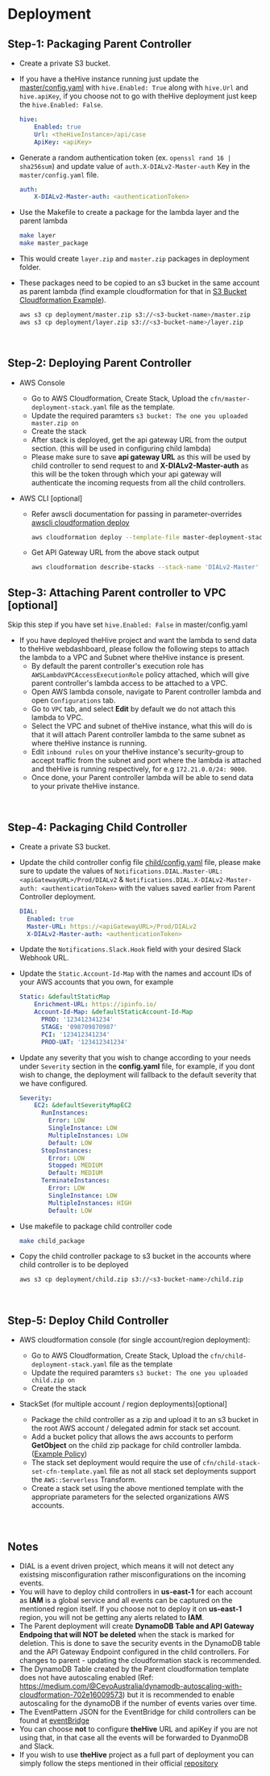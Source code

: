 
# Deployment



## Step-1: Packaging Parent Controller
- Create a private S3 bucket.
- If you have a theHive instance running just update the [master/config.yaml](../master/config.yaml) with `hive.Enabled: True` along with `hive.Url` and `hive.apiKey`, if you choose not to go with theHive deployment just keep the `hive.Enabled: False`.
	```yaml
	hive:
  		Enabled: true
  		Url: <theHiveInstance>/api/case
  		ApiKey: <apiKey>
	```
	
- Generate a random authentication token (ex. `openssl rand 16 | sha256sum`) and update value of `auth.X-DIALv2-Master-auth` Key in the `master/config.yaml` file.
	```yaml
	auth:
  		X-DIALv2-Master-auth: <authenticationToken> 
	```
	
- Use the Makefile to create a package for the lambda layer and the parent lambda


	```bash
	make layer
	make master_package
	```


- This would create `layer.zip` and `master.zip` packages in deployment folder. 
- These packages need to be copied to an s3 bucket in the same account as parent lambda (find example cloudformation for that in [S3 Bucket Cloudformation Example](s3-buckets.yaml)).

	```bash
	aws s3 cp deployment/master.zip s3://<s3-bucket-name>/master.zip
	aws s3 cp deployment/layer.zip s3://<s3-bucket-name>/layer.zip
	```
<br>

## Step-2: Deploying Parent Controller 

- AWS Console
	- Go to AWS Cloudformation, Create Stack, Upload the `cfn/master-deployment-stack.yaml` file as the template.
	- Update the required paramters `s3 bucket: The one you uploaded master.zip on`
	- Create the stack
	- After stack is deployed, get the api gateway URL from the output section. (this will be used in configuring child lambda)
	- Please make sure to save **api gateway URL** as this will be used by child controller to send request to and **X-DIALv2-Master-auth** as this will be the token through which your api gateway will authenticate the incoming requests from all the child controllers.  

- AWS CLI [optional]
	- Refer awscli documentation for passing in parameter-overrides [awscli cloudformation deploy](https://docs.aws.amazon.com/cli/latest/reference/cloudformation/deploy/)
	
		```bash
		aws cloudformation deploy --template-file master-deployment-stack.yaml --stack-name 'DIALv2-Master' --capabilities 'CAPABILITY_NAMED_IAM' 
		```
	
	- Get API Gateway URL from the above stack output
	
		```bash
		aws cloudformation describe-stacks --stack-name 'DIALv2-Master' --query "Stacks[0].Outputs[?OutputKey=='DIALv2MasterApiGatewayURL'].OutputValue" --output text
		```

## Step-3: Attaching Parent controller to VPC [optional]

Skip this step if you have set `hive.Enabled: False` in master/config.yaml

- If you have deployed theHive project and want the lambda to send data to theHive webdashboard, please follow the following steps to attach the lambda to a VPC and Subnet where theHive instance is present.
	- By default the parent controller's execution role has `AWSLambdaVPCAccessExecutionRole` policy attached, which will give parent controller's lambda access to be attached to a VPC.
	- Open AWS lambda console, navigate to Parent controller lambda and open `Configurations` tab.
	- Go to `VPC` tab, and select **Edit** by default we do not attach this lambda to VPC.
	- Select the VPC and subnet of theHive instance, what this will do is that it will attach Parent controller lambda to the same subnet as where theHive instance is running.
	- Edit `inbound rules` on your theHive instance's security-group to accept traffic from the subnet and port where the lambda is attached and theHive is running respectively, for e.g `172.21.0.0/24: 9000`.
	- Once done, your Parent controller lambda will be able to send data to your private theHive instance.
<br>

## Step-4: Packaging Child Controller
- Create a private S3 bucket.
- Update the child controller config file [child/config.yaml](../child/config.yaml) file, please make sure to update the values of `Notifications.DIAL.Master-URL: <apiGatewayURL>/Prod/DIALv2` & `Notifications.DIAL.X-DIALv2-Master-auth: <authenticationToken>` with the values saved earlier from Parent Controller deployment. 
	```yaml
	DIAL:
      Enabled: true 
      Master-URL: https://<apiGatewayURL>/Prod/DIALv2
      X-DIALv2-Master-auth: <authenticationToken>
	```
- Update the `Notifications.Slack.Hook` field with your desired Slack Webhook URL.
- Update the `Static.Account-Id-Map` with the names and account IDs of your AWS accounts that you own, for example
	
	```yaml
	Static: &defaultStaticMap
		Enrichment-URL: https://ipinfo.io/ 
		Account-Id-Map: &defaultStaticAccount-Id-Map
		  PROD: '123412341234'
		  STAGE: '098709870987'
		  PCI: '123412341234'
		  PROD-UAT: '123412341234'
	```
	
- Update any severity that you wish to change according to your needs under `Severity` section in the **config.yaml** file, for example, if you dont wish to change, the deployment will fallback to the default severity that we have configured.

	```yaml
	Severity:
		EC2: &defaultSeverityMapEC2
		  RunInstances:
			Error: LOW
			SingleInstance: LOW
			MultipleInstances: LOW
			Default: LOW
		  StopInstances: 
			Error: LOW
			Stopped: MEDIUM
			Default: MEDIUM
		  TerminateInstances:
			Error: LOW
			SingleInstance: LOW
			MultipleInstances: HIGH
			Default: LOW
	```
	
- Use makefile to package child controller code

	```bash
	make child_package
	```
	
- Copy the child controller package to s3 bucket in the accounts where child controller is to be deployed
	```bash
	aws s3 cp deployment/child.zip s3://<s3-bucket-name>/child.zip
	```
<br>

## Step-5: Deploy Child Controller
- AWS cloudformation console (for single account/region deployment):
	- Go to AWS Cloudformation, Create Stack, Upload the `cfn/child-deployment-stack.yaml` file as the template
	- Update the required paramters `s3 bucket: The one you uploaded child.zip on`
	- Create the stack

- StackSet (for multiple account / region deployments)[optional]
	- Package the child controller as a zip and upload it to an s3 bucket in the root AWS account / delegated admin for stack set account.
	- Add a bucket policy that allows the aws accounts to perform **GetObject** on the child zip package for child controller lambda. ([Example Policy](example-stack-set-bucket-policy.json))
	- The stack set deployment would require the use of `cfn/child-stack-set-cfn-template.yaml` file as not all stack set deployments support the `AWS::Serverless` Transform.
	- Create a stack set using the above mentioned template with the appropriate parameters for the selected organizations AWS accounts.

<br>

## Notes
- DIAL is a event driven project, which means it will not detect any existsing misconfiguration rather misconfigurations on the incoming events.
- You will have to deploy child controllers in **us-east-1** for each account as **IAM** is a global service and all events can be captured on the mentioned region itself. If you choose not to deploy it on **us-east-1** region, you will not be getting any alerts related to **IAM**.
- The Parent deployment will create **DynamoDB Table and API Gateway Endpoing that will NOT be deleted** when the stack is marked for deletion. This is done to save the security events in the DynamoDB table and the API Gateway Endpoint configured in the child controllers. For changes to parent - updating the cloudformation stack is recommended.
- The DynamoDB Table created by the Parent cloudformation template does not have autoscaling enabled (Ref: https://medium.com/@CevoAustralia/dynamodb-autoscaling-with-cloudformation-702e16009573) but it is recommended to enable autoscaling for the dynamoDB if the number of events varies over time.
- The EventPattern JSON for the EventBridge for child controllers can be found at [eventBridge](eventBridge)
- You can choose **not** to configure **theHive** URL and apiKey if you are not using that, in that case all the events will be forwarded to DyanmoDB and Slack.
- If you wish to use **theHive** project as a full part of deployment you can simply follow the steps mentioned in their official [repository](https://docs.thehive-project.org/thehive/legacy/thehive3/installation/install-guide/)